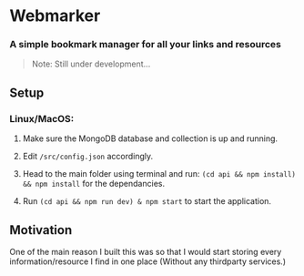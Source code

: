 # Webmarker
### A simple bookmark manager for all your links and resources

> Note: Still under development...

## Setup
### Linux/MacOS:
1. Make sure the MongoDB database and collection is up and running.

2. Edit `/src/config.json` accordingly.

3. Head to the main folder using terminal and run: `(cd api && npm install) && npm install` for the dependancies.

4. Run `(cd api && npm run dev) & npm start` to start the application.

## Motivation
One of the main reason I built this was so that I would start storing every information/resource I find in one place (Without any thirdparty services.)

